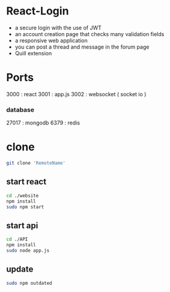 # React-Login

- a secure login with the use of JWT 
- an account creation page that checks many validation fields
- a responsive web application 
- you can post a thread and message in the forum page
- Quill extension


# Ports

3000 : react
3001 : app.js
3002 : websocket ( socket io )

### database 
27017 : mongodb
6379 : redis

# clone 

```bash
git clone 'RemoteName'
```
## start react
```bash
cd ./website
npm install
sudo npm start
```
## start api
```bash
cd ./API
npm install
sudo node app.js
```

## update
```bash
sudo npm outdated
```


